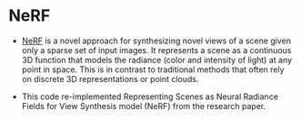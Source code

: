 # NeRF
- [NeRF](https://arxiv.org/pdf/2003.08934v2.pdf) is a novel approach for synthesizing novel views of a scene given only a sparse set of input images. It represents a scene as a continuous 3D function that models the radiance (color and intensity of light) at any point in space. This is in contrast to traditional methods that often rely on discrete 3D representations or point clouds.

- This code re-implemented Representing Scenes as Neural Radiance Fields for View Synthesis model (NeRF) from the research paper.
